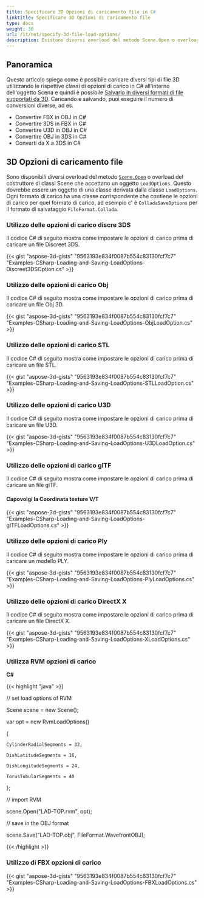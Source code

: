 ```yaml
---
title: Specificare 3D Opzioni di caricamento file in C#
linktitle: Specificare 3D Opzioni di caricamento file
type: docs
weight: 30
url: /it/net/specify-3d-file-load-options/
description: Esistono diversi overload del metodo Scene.Open o overload del costruttore di classi Scene che accettano un oggetto LoadOptions. Ogni formato di carico ha una classe corrispondente che contiene le opzioni di carico per quel formato di carico.
---
```

##  **Panoramica**

Questo articolo spiega come è possibile caricare diversi tipi di file 3D utilizzando le rispettive classi di opzioni di carico in C# all'interno dell'oggetto Scena e quindi è possibile [Salvarlo in diversi formati di file supportati da 3D](https://docs.aspose.com/3d/net/specify-3d-file-save-options/). Caricando e salvando, puoi eseguire il numero di conversioni diverse, ad es.

- Convertire FBX in OBJ in C#
- Convertire 3DS in FBX in C#
- Convertire U3D in OBJ in C#
- Convertire OBJ in 3DS in C#
- Converti da X a 3DS in C#

##  **3D Opzioni di caricamento file**
Sono disponibili diversi overload del metodo [`Scene.Open`](https://reference.aspose.com/3d/net/aspose.threed/scene) o overload del costruttore di classi Scene che accettano un oggetto `LoadOptions`. Questo dovrebbe essere un oggetto di una classe derivata dalla classe `LoadOptions`. Ogni formato di carico ha una classe corrispondente che contiene le opzioni di carico per quel formato di carico, ad esempio c' è `ColladaSaveOptions` per il formato di salvataggio `FileFormat.Collada`.
###  **Utilizzo delle opzioni di carico discre 3DS**
Il codice C# di seguito mostra come impostare le opzioni di carico prima di caricare un file Discreet 3DS.

{{< gist "aspose-3d-gists" "9563193e834f0087b554c83130fcf7c7" "Examples-CSharp-Loading-and-Saving-LoadOptions-Discreet3DSOption.cs" >}}
###  **Utilizzo delle opzioni di carico Obj**
Il codice C# di seguito mostra come impostare le opzioni di carico prima di caricare un file Obj 3D.

{{< gist "aspose-3d-gists" "9563193e834f0087b554c83130fcf7c7" "Examples-CSharp-Loading-and-Saving-LoadOptions-ObjLoadOption.cs" >}}
###  **Utilizzo delle opzioni di carico STL**
Il codice C# di seguito mostra come impostare le opzioni di carico prima di caricare un file STL.

{{< gist "aspose-3d-gists" "9563193e834f0087b554c83130fcf7c7" "Examples-CSharp-Loading-and-Saving-LoadOptions-STLLoadOption.cs" >}}
###  **Utilizzo delle opzioni di carico U3D**
Il codice C# di seguito mostra come impostare le opzioni di carico prima di caricare un file U3D.

{{< gist "aspose-3d-gists" "9563193e834f0087b554c83130fcf7c7" "Examples-CSharp-Loading-and-Saving-LoadOptions-U3DLoadOption.cs" >}}
###  **Utilizzo delle opzioni di carico glTF**
Il codice C# di seguito mostra come impostare le opzioni di carico prima di caricare un file glTF.
####  **Capovolgi la Coordinata texture V/T**
{{< gist "aspose-3d-gists" "9563193e834f0087b554c83130fcf7c7" "Examples-CSharp-Loading-and-Saving-LoadOptions-glTFLoadOptions.cs" >}}
###  **Utilizzo delle opzioni di carico Ply**
Il codice C# di seguito mostra come impostare le opzioni di carico prima di caricare un modello PLY.

{{< gist "aspose-3d-gists" "9563193e834f0087b554c83130fcf7c7" "Examples-CSharp-Loading-and-Saving-LoadOptions-PlyLoadOptions.cs" >}}
###  **Utilizzo delle opzioni di carico DirectX X**
Il codice C# di seguito mostra come impostare le opzioni di carico prima di caricare un file DirectX X.

{{< gist "aspose-3d-gists" "9563193e834f0087b554c83130fcf7c7" "Examples-CSharp-Loading-and-Saving-LoadOptions-XLoadOptions.cs" >}}
###  **Utilizza RVM opzioni di carico**
**C#**

{{< highlight "java" >}}

 // set load options of RVM

Scene scene = new Scene();

var opt = new RvmLoadOptions()

{

    CylinderRadialSegments = 32,

    DishLatitudeSegments = 16,

    DishLongitudeSegments = 24,

    TorusTubularSegments = 40

};

// import RVM

scene.Open("LAD-TOP.rvm", opt);

// save in the OBJ format

scene.Save("LAD-TOP.obj", FileFormat.WavefrontOBJ);

{{< /highlight >}}
###  **Utilizzo di FBX opzioni di carico**
{{< gist "aspose-3d-gists" "9563193e834f0087b554c83130fcf7c7" "Examples-CSharp-Loading-and-Saving-LoadOptions-FBXLoadOptions.cs" >}}
